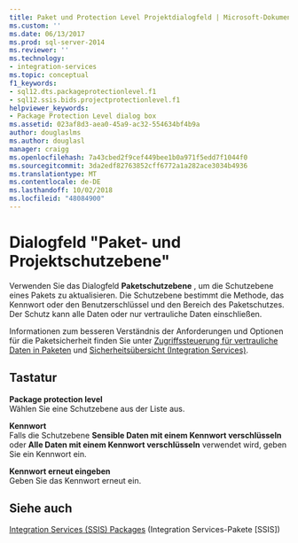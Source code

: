 ```yaml
---
title: Paket und Protection Level Projektdialogfeld | Microsoft-Dokumentation
ms.custom: ''
ms.date: 06/13/2017
ms.prod: sql-server-2014
ms.reviewer: ''
ms.technology:
- integration-services
ms.topic: conceptual
f1_keywords:
- sql12.dts.packageprotectionlevel.f1
- sql12.ssis.bids.projectprotectionlevel.f1
helpviewer_keywords:
- Package Protection Level dialog box
ms.assetid: 023af8d3-aea0-45a9-ac32-554634bf4b9a
author: douglaslms
ms.author: douglasl
manager: craigg
ms.openlocfilehash: 7a43cbed2f9cef449bee1b0a971f5edd7f1044f0
ms.sourcegitcommit: 3da2edf82763852cff6772a1a282ace3034b4936
ms.translationtype: MT
ms.contentlocale: de-DE
ms.lasthandoff: 10/02/2018
ms.locfileid: "48084900"
---
```

# <a name="package-and-project-protection-level-dialog-box"></a>Dialogfeld "Paket- und Projektschutzebene"
  Verwenden Sie das Dialogfeld **Paketschutzebene** , um die Schutzebene eines Pakets zu aktualisieren. Die Schutzebene bestimmt die Methode, das Kennwort oder den Benutzerschlüssel und den Bereich des Paketschutzes. Der Schutz kann alle Daten oder nur vertrauliche Daten einschließen.  
  
 Informationen zum besseren Verständnis der Anforderungen und Optionen für die Paketsicherheit finden Sie unter [Zugriffssteuerung für vertrauliche Daten in Paketen](security/access-control-for-sensitive-data-in-packages.md) und [Sicherheitsübersicht &#40;Integration Services&#41;](security/security-overview-integration-services.md).  
  
## <a name="options"></a>Tastatur  
 **Package protection level**  
 Wählen Sie eine Schutzebene aus der Liste aus.  
  
 **Kennwort**  
 Falls die Schutzebene **Sensible Daten mit einem Kennwort verschlüsseln** oder **Alle Daten mit einem Kennwort verschlüsseln** verwendet wird, geben Sie ein Kennwort ein.  
  
 **Kennwort erneut eingeben**  
 Geben Sie das Kennwort erneut ein.  
  
## <a name="see-also"></a>Siehe auch  
 [Integration Services &#40;SSIS&#41; Packages](../../2014/integration-services/integration-services-ssis-packages.md) (Integration Services-Pakete [SSIS])  
  
  
